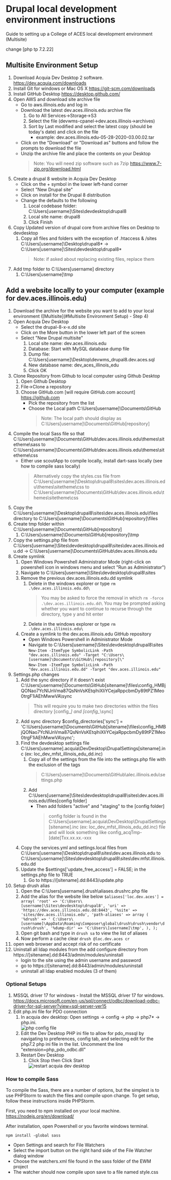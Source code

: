 # Drupal local development environment instructions
Guide to setting up a College of ACES local development environment (Multisite)

change [php tp 7.2.22]


## Multisite Environment Setup
1. Download Acquia Dev Desktop 2 software. https://dev.acquia.com/downloads
2. Install Git for windows or Mac OS X https://git-scm.com/downloads
3. Install GitHub Desktop https://desktop.github.com/
4. Open AWS and download site archive file
    * Go to aws.illinois.edu and log in
    * Download the latest dev.aces.illinois.edu archive file
        1. Go to All Services->Storage->S3
        2. Select the file (devwms-cpanel->dev.aces.illinois->archives)
        3. Sort by Last modified and select the latest copy (should be today's date) and click on the file
            * example: dev.aces.illinois.edu-05-28-2020-03.00.02.tar
    * Click on the "Download" or "Download as" buttons and follow the prompts to download the file
    * Unzip the archive file and place the contents on your Desktop 
        > Note: You will need zip software such as 7zip https://www.7-zip.org/download.html
5. Create a drupal 8 website in Acquia Dev Desktop
    * Click on the + symbol in the lower left-hand corner 
    * Select "New Drupal site"
    * Click on install for the Drupal 8 distribution
    * Change the defaults to the following
        1. Local codebase folder: C:\Users\[username]\Sites\devdesktop\drupal8
        2. Local site name: drupal8
        3. Click Finish
6. Copy Updated version of drupal core from archive files on Desktop to devdesktop
    1. Copy all files and folders with the exception of .htaccess & /sites
    C:\Users\[username]\Desktop\drupal8\* -> C:\Users\[username]\Sites\devdesktop\drupal8\*
        > Note: if asked about replacing existing files, replace them          
7. Add tmp folder to C:\Users\[username] directory
    1. C:\Users\[username]\tmp                                                                                                                                                                                                                                                                                                                                                                                                                                                                           

## Add a website locally to your computer (example for dev.aces.illinois.edu)
1. Download the archive for the website you want to add to your local environment ([Multisite](#Multisite Environment Setup) - Step 4)
2. Open Acquia Dev Desktop
    * Select the drupal-8-x-x.dd site
    * Click on the More button in the lower left part of the screen
    * Select "New Drupal multisite"
        1. Local site name: dev.aces.illinois.edu
        2. Database: Start with MySQL database dump file
        3. Dump file: C:\Users\[username]\Desktop\devwms_drupal8.dev.aces.sql
        4. New database name: dev_aces_illinois_edu   
        5. Click OK
3. Clone Repository from Github to local computer using Github Desktop  
    1. Open Github Desktop
    2. File->Clone a repository
    3. Choose GitHub.com [will require GitHub.com account] https://github.com
        * Pick the repository from the list
        * Choose the Local path C:\Users\[username]\Documents\GitHub
            > Note: The local path should display as C:\Users\[username]\Documents\GitHub\[repository]
4. Compile the local Sass file so that C:\Users\[username]\Documents\GitHub\dev.aces.illinois.edu\themes\sitetheme\sass to C:\Users\[username]\Documents\GitHub\dev.aces.illinois.edu\themes\sitetheme\css
    * Either use scoutApp to compile locally, install dart-sass locally (see how to compile sass locally)
        > Alternatively copy the styles.css file from C:\Users\[username]\Desktop\drupal8\sites\dev.aces.illinois.edu\themes\sitetheme\css to 
        > C:\Users\[username]\Documents\GitHub\dev.aces.illinois.edu\themes\sitetheme\css                                                 
4. Copy the C:\Users\[username]\Desktop\drupal8\sites\dev.aces.illinois.edu\files directory to C:\Users\[username]\Documents\GitHub\[repository]\files
5. Create tmp folder within C:\Users\[username]\Documents\GitHub\[repository]
    1. C:\Users\[username]\Documents\GitHub\[repository]\tmp
6. Copy the settings.php file from C:\Users\[username]\Sites\devdesktop\drupal8\sites\dev.aces.illinois.edu.dd -> C:\Users\[username]\Documents\GitHub\dev.aces.illinois.edu                                                                                                                                          
7. Create symlink
    1. Open Windows Powershell Administrator Mode (right-click on powershell icon in windows menu and select "Run as Administrator")
    2. Navigate to C:\Users\[username]\Sites\devdesktop\drupal8\sites
    3. Remove the previous dev.aces.illinois.edu.dd symlink
        1. Delete in the windows explorer or type `rm .\dev.aces.illinois.edu.dd\`
            > You may be asked to force the removal in which `rm -force .\dev.aces.illinois.edu.dd\`
            > You may be prompted asking whether you want to continue to recurse through the directory, type y and hit enter                                                                       
        2. Delete in the windows explorer or type `rm .\dev.aces.illinois.edu\`
    4. Create a symlink to the dev.aces.illinois.edu GitHub repository
       * Open Windows Powershell in Administrator Mode
       * Navigate to C:\Users\[username]\Sites\devdesktop\drupal8\sites <br/>
        `New-Item -ItemType SymbolicLink -Path "dev.aces.illinois.edu" -Target "C:\Users\[username]\Documents\GitHub\[repository]\"` <br/>
        `New-Item -ItemType SymbolicLink -Path "dev.aces.illinois.edu.dd" -Target "dev.aces.illinois.edu"`  
8. Settings.php changes
    1. Add the sync directory if it doesn't exist C:\Users\[username]\Documents\GitHub\[sitename]\files\config_HMBjQONao7YcNIJnVma87QsNnVsKEtqihiXIiYCejaRppcbmDy89tPZ1Meo0trgF1iAEhMwwVA\sync
        > This will require you to make two directories within the files directory [config_*] and [config_*\sync]
    2. Add sync directory $config_directories['sync'] = 'C:\Users\[username]\Documents\GitHub\[sitename]\files\config_HMBjQONao7YcNIJnVma87QsNnVsKEtqihiXIiYCejaRppcbmDy89tPZ1Meo0trgF1iAEhMwwVA\sync'; 
    3. Find the devdesktop settings file C:\Users\[username]\.acquia\DevDesktop\DrupalSettings\[sitename].inc (ex: loc_dev_mfst_illinois_edu_dd.inc)
        1. Copy all of the settings from the file into the settings.php file with the exclusion of the <?php ?> tags
            > C:\Users\[username]\Documents\GitHub\alec.illinois.edu\settings.php
        2. Add C:\Users\[username]\Sites\devdesktop\drupal8\sites\dev.aces.illinois.edu\files\[config folder]
            * Then add folders "active" and "staging" to the [config folder]
                > config folder is found in the C:\Users\[username]\.acquia\DevDesktop\DrupalSettings\[sitename].inc (ex: loc_dev_mfst_illinois_edu_dd.inc) file
                > and will look something like config_acqTmp-[date]Txx.xx.xx.-xxx                                                               
    4. Copy the services.yml and settings.local files from C:\Users\[username]\Desktop\drupal8\sites\dev.aces.illinois.edu to C:\Users\[username]\Sites\devdesktop\drupal8\sites\dev.mfst.illinois.edu.dd
    5. Update the $settings['update_free_access'] = FALSE; in the settings.php file to TRUE
        1. Go to https://[sitename].dd:8443/update.php
9. Setup drush alias 
    1. Open the C:\Users\[username]\.drush\aliases.drushrc.php file 
    2. Add the alias for the website like below
`$aliases['loc.dev.aces'] = array(
   'root' => 'C:\Users\[username]\Sites\devdesktop\drupal8',
   'uri' => 'https://dev.aces.illinois.edu.dd:8443',
   '%site' => 'sites/dev.aces.illinois.edu',
   'path-aliases' =>
     array (
         '%drush' => ' C:\Users\[username]\AppData\Roaming\Composer\global\drush\drush\vendor\drush\drush',
         '%dump-dir' => 'C:\Users\[username]\tmp',
     ),
 );`
    3. Open git bash and type in `drush sa` to view the list of aliases
    4. Now perform a cache clear `drush @loc.dev.aces cr`
10. open web browser and accept risk of no certificate
11. Uninstall all ldap modules from the  add configure directory from https://[sitename].dd:8443/admin/modules/uninstall
    * login to the site using the admin username and password
    * go to https://[sitename].dd:8443/admin/modules/uninstall
    * uninstall all ldap enabled modules (3 of them)

 

### Optional Setups
1. MSSQL driver 17 for windows - Install the MSSQL driver 17 for windows. <br/> https://docs.microsoft.com/en-us/sql/connect/odbc/download-odbc-driver-for-sql-server?view=sql-server-ver15
2. Edit php.ini file for PDO connection 
   1. In acquia dev desktop: Open settings → config → php → php7* → php.ini. <br/> ![php config file](install/images/php-config.png)  
   2. Edit the Dev Desktop PHP ini file to allow for pdo_mssql by navigating to preferences, config tab, and selecting 
      edit for the php7.2 php ini file in the list.  Uncomment the line "extension=php_pdo_odbc.dll"
   3. Restart Dev Desktop
        1. Click Stop then Click Start <br/> ![restart acquia dev desktop](install/images/restart-devDesktop.png)

### How to compile Sass
To compile the Sass, there are a number of options, but the simplest is to use PHPStorm to watch
the files and compile upon change. To get setup, follow these instructions inside PHPStorm.

First, you need to npm installed on your local machine. https://nodejs.org/en/download/

After installation, open Powershell or you favorite windows terminal.
```
npm install -global sass
```

- Open Settings and search for File Watchers
- Select the import button on the right hand side of the File Watcher dialog window
- Choose the watchers.xml file found in the sass folder of the EWM project
- The watcher should now compile upon save to a file named style.css
